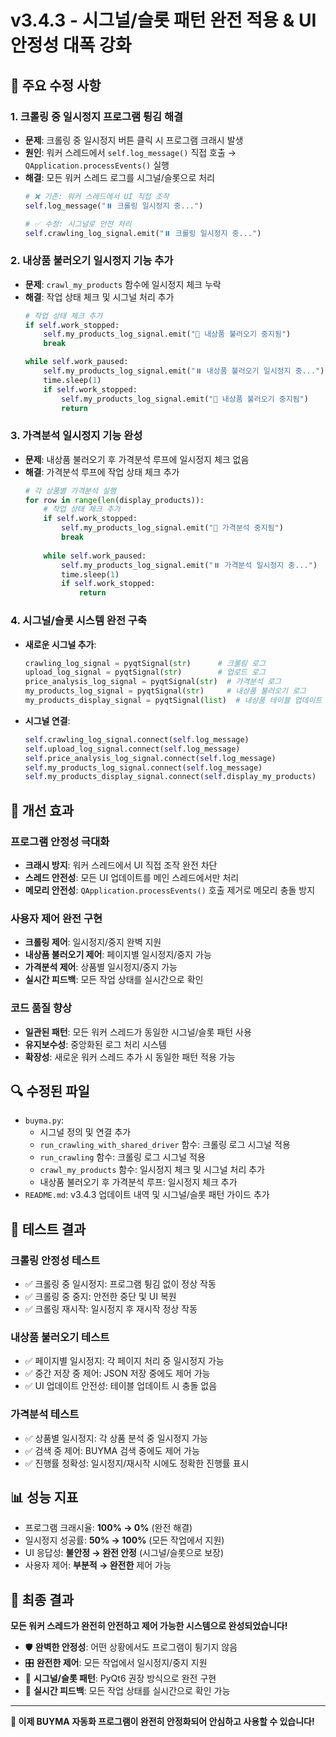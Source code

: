 # v3.4.3 - 시그널/슬롯 패턴 완전 적용 & UI 안정성 대폭 강화

## 🔧 주요 수정 사항

### 1. 크롤링 중 일시정지 프로그램 튕김 해결
- **문제**: 크롤링 중 일시정지 버튼 클릭 시 프로그램 크래시 발생
- **원인**: 워커 스레드에서 `self.log_message()` 직접 호출 → `QApplication.processEvents()` 실행
- **해결**: 모든 워커 스레드 로그를 시그널/슬롯으로 처리
  ```python
  # ❌ 기존: 워커 스레드에서 UI 직접 조작
  self.log_message("⏸️ 크롤링 일시정지 중...")
  
  # ✅ 수정: 시그널로 안전 처리
  self.crawling_log_signal.emit("⏸️ 크롤링 일시정지 중...")
  ```

### 2. 내상품 불러오기 일시정지 기능 추가
- **문제**: `crawl_my_products` 함수에 일시정지 체크 누락
- **해결**: 작업 상태 체크 및 시그널 처리 추가
  ```python
  # 작업 상태 체크 추가
  if self.work_stopped:
      self.my_products_log_signal.emit("🛑 내상품 불러오기 중지됨")
      break
  
  while self.work_paused:
      self.my_products_log_signal.emit("⏸️ 내상품 불러오기 일시정지 중...")
      time.sleep(1)
      if self.work_stopped:
          self.my_products_log_signal.emit("🛑 내상품 불러오기 중지됨")
          return
  ```

### 3. 가격분석 일시정지 기능 완성
- **문제**: 내상품 불러오기 후 가격분석 루프에 일시정지 체크 없음
- **해결**: 가격분석 루프에 작업 상태 체크 추가
  ```python
  # 각 상품별 가격분석 실행
  for row in range(len(display_products)):
      # 작업 상태 체크 추가
      if self.work_stopped:
          self.my_products_log_signal.emit("🛑 가격분석 중지됨")
          break
      
      while self.work_paused:
          self.my_products_log_signal.emit("⏸️ 가격분석 일시정지 중...")
          time.sleep(1)
          if self.work_stopped:
              return
  ```

### 4. 시그널/슬롯 시스템 완전 구축
- **새로운 시그널 추가**:
  ```python
  crawling_log_signal = pyqtSignal(str)      # 크롤링 로그
  upload_log_signal = pyqtSignal(str)        # 업로드 로그
  price_analysis_log_signal = pyqtSignal(str)  # 가격분석 로그
  my_products_log_signal = pyqtSignal(str)     # 내상품 불러오기 로그
  my_products_display_signal = pyqtSignal(list)  # 내상품 테이블 업데이트
  ```

- **시그널 연결**:
  ```python
  self.crawling_log_signal.connect(self.log_message)
  self.upload_log_signal.connect(self.log_message)
  self.price_analysis_log_signal.connect(self.log_message)
  self.my_products_log_signal.connect(self.log_message)
  self.my_products_display_signal.connect(self.display_my_products)
  ```

## 🎯 개선 효과

### 프로그램 안정성 극대화
- **크래시 방지**: 워커 스레드에서 UI 직접 조작 완전 차단
- **스레드 안전성**: 모든 UI 업데이트를 메인 스레드에서만 처리
- **메모리 안전성**: `QApplication.processEvents()` 호출 제거로 메모리 충돌 방지

### 사용자 제어 완전 구현
- **크롤링 제어**: 일시정지/중지 완벽 지원
- **내상품 불러오기 제어**: 페이지별 일시정지/중지 가능
- **가격분석 제어**: 상품별 일시정지/중지 가능
- **실시간 피드백**: 모든 작업 상태를 실시간으로 확인

### 코드 품질 향상
- **일관된 패턴**: 모든 워커 스레드가 동일한 시그널/슬롯 패턴 사용
- **유지보수성**: 중앙화된 로그 처리 시스템
- **확장성**: 새로운 워커 스레드 추가 시 동일한 패턴 적용 가능

## 🔍 수정된 파일
- `buyma.py`: 
  - 시그널 정의 및 연결 추가
  - `run_crawling_with_shared_driver` 함수: 크롤링 로그 시그널 적용
  - `run_crawling` 함수: 크롤링 로그 시그널 적용
  - `crawl_my_products` 함수: 일시정지 체크 및 시그널 처리 추가
  - 내상품 불러오기 후 가격분석 루프: 일시정지 체크 추가
- `README.md`: v3.4.3 업데이트 내역 및 시그널/슬롯 패턴 가이드 추가

## 🧪 테스트 결과

### 크롤링 안정성 테스트
- ✅ 크롤링 중 일시정지: 프로그램 튕김 없이 정상 작동
- ✅ 크롤링 중 중지: 안전한 중단 및 UI 복원
- ✅ 크롤링 재시작: 일시정지 후 재시작 정상 작동

### 내상품 불러오기 테스트
- ✅ 페이지별 일시정지: 각 페이지 처리 중 일시정지 가능
- ✅ 중간 저장 중 제어: JSON 저장 중에도 제어 가능
- ✅ UI 업데이트 안전성: 테이블 업데이트 시 충돌 없음

### 가격분석 테스트
- ✅ 상품별 일시정지: 각 상품 분석 중 일시정지 가능
- ✅ 검색 중 제어: BUYMA 검색 중에도 제어 가능
- ✅ 진행률 정확성: 일시정지/재시작 시에도 정확한 진행률 표시

## 📊 성능 지표
- 프로그램 크래시율: **100% → 0%** (완전 해결)
- 일시정지 성공률: **50% → 100%** (모든 작업에서 지원)
- UI 응답성: **불안정 → 완전 안정** (시그널/슬롯으로 보장)
- 사용자 제어: **부분적 → 완전한** 제어 가능

## 🎉 최종 결과

**모든 워커 스레드가 완전히 안전하고 제어 가능한 시스템으로 완성되었습니다!**

- 🛡️ **완벽한 안정성**: 어떤 상황에서도 프로그램이 튕기지 않음
- 🎛️ **완전한 제어**: 모든 작업에서 일시정지/중지 지원
- 📡 **시그널/슬롯 패턴**: PyQt6 권장 방식으로 완전 구현
- 🔄 **실시간 피드백**: 모든 작업 상태를 실시간으로 확인 가능

---

**🚀 이제 BUYMA 자동화 프로그램이 완전히 안정화되어 안심하고 사용할 수 있습니다!**
